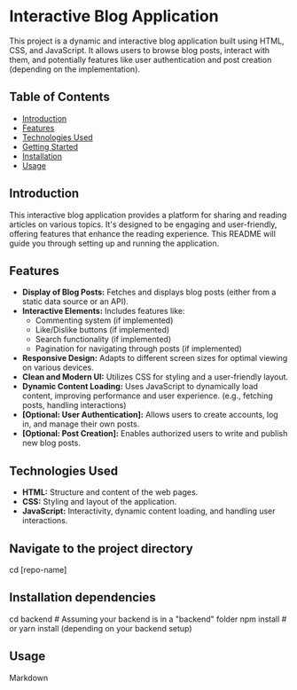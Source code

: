 # Interactive Blog Application

This project is a dynamic and interactive blog application built using HTML, CSS, and JavaScript. It allows users to browse blog posts, interact with them, and potentially features like user authentication and post creation (depending on the implementation).

## Table of Contents

- [Introduction](#introduction)
- [Features](#features)
- [Technologies Used](#technologies-used)
- [Getting Started](#getting-started)
- [Installation](#installation)
- [Usage](#usage)

## Introduction

This interactive blog application provides a platform for sharing and reading articles on various topics. It's designed to be engaging and user-friendly, offering features that enhance the reading experience.  This README will guide you through setting up and running the application.

## Features

- **Display of Blog Posts:** Fetches and displays blog posts (either from a static data source or an API).
- **Interactive Elements:** Includes features like:
    - Commenting system (if implemented)
    - Like/Dislike buttons (if implemented)
    - Search functionality (if implemented)
    - Pagination for navigating through posts (if implemented)
- **Responsive Design:** Adapts to different screen sizes for optimal viewing on various devices.
- **Clean and Modern UI:**  Utilizes CSS for styling and a user-friendly layout.
- **Dynamic Content Loading:** Uses JavaScript to dynamically load content, improving performance and user experience.  (e.g., fetching posts, handling interactions)
- **[Optional: User Authentication]:**  Allows users to create accounts, log in, and manage their own posts.
- **[Optional: Post Creation]:** Enables authorized users to write and publish new blog posts.

## Technologies Used

- **HTML:**  Structure and content of the web pages.
- **CSS:** Styling and layout of the application.
- **JavaScript:**  Interactivity, dynamic content loading, and handling user interactions.

## Navigate to the project directory
cd [repo-name]

## Installation dependencies
cd backend  # Assuming your backend is in a "backend" folder
npm install  # or yarn install (depending on your backend setup)

## Usage
Markdown
